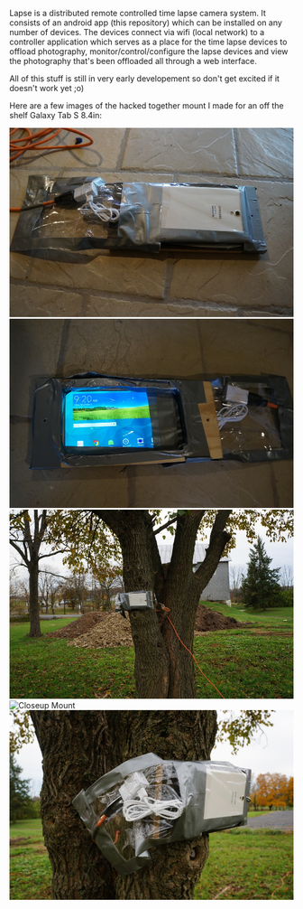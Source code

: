 Lapse is a distributed remote controlled time lapse camera system. It consists of an android app (this repository) which can be installed on any number of devices. The devices connect via wifi (local network) to a controller application which serves as a place for the time lapse devices to offload photography, monitor/control/configure the lapse devices and view the photography that's been offloaded all through a web interface.

All of this stuff is still in very early developement so don't get excited if it doesn't work yet ;o)

Here are a few images of the hacked together mount I made for an off the shelf Galaxy Tab S 8.4in:

![Camera Hole](docs/sm_DSC06585.JPG)
![Usable Screen](docs/sm_DSC06586.JPG)
![Bungee Mount](docs/sm_DSC06587.JPG)
![Closeup Mount](docs/sm_DSC065858.JPG)
![Cable Management](docs/sm_DSC06589.JPG)
